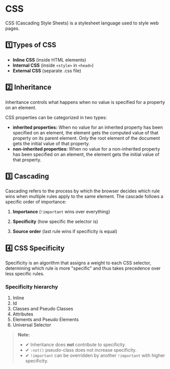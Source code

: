 # CSS

CSS (Cascading Style Sheets) is a stylesheet language used to style web pages.

## 1️⃣Types of CSS

- **Inline CSS** (inside HTML elements)
- **Internal CSS** (inside `<style>` in `<head>`)
- **External CSS** (separate .css file)

## 2️⃣ Inheritance

Inheritance controls what happens when no value is specified for a property on an element.

CSS properties can be categorized in two types:

- **inherited properties:** When no value for an inherited property has been specified on an element, the element gets the computed value of that property on its parent element. Only the root element of the document gets the initial value of that property.
- **non-inherited properties:** When no value for a non-inherited property has been specified on an element, the element gets the initial value of that property.

## 3️⃣ Cascading

Cascading refers to the process by which the browser decides which rule wins when multiple rules apply to the same element.
The cascade follows a specific order of importance:

1. **Importance** (`!important` wins over everything)

1. **Specificity** (how specific the selector is)

1. **Source order** (last rule wins if specificity is equal)

## 4️⃣ CSS Specificity

Specificity is an algorithm that assigns a weight to each CSS selector, determining which rule is more "specific" and thus takes precedence over less specific rules.

### Specificity hierarchy

1. Inline
1. Id
1. Classes and Pseudo Classes
1. Attributes
1. Elements and Pseudo Elements
1. Universal Selector

> **Note:**
>
> - ✔ Inheritance does **not** contribute to specificity.
> - ✔ `:not()` pseudo-class does not increase specificity.
> - ✔ `!important` can be overridden by another `!important` with higher specificity.
